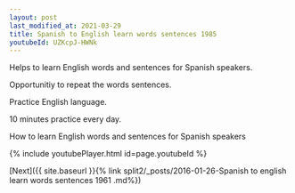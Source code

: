 ```yaml
---
layout: post
last_modified_at: 2021-03-29
title: Spanish to English learn words sentences 1985 
youtubeId: UZKcpJ-HWNk
---
```

 
 
Helps to learn English words and sentences for Spanish speakers.

Opportunitiy to repeat the words sentences. 

Practice English language. 
 
10 minutes practice every day. 
 
How to learn English words and sentences for Spanish speakers 
 
{% include youtubePlayer.html id=page.youtubeId %}
 
 
[Next]({{ site.baseurl }}{% link  split2/_posts/2016-01-26-Spanish to english learn words sentences 1961 .md%})
 
